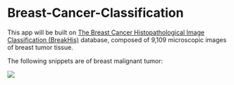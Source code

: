 # Breast-Cancer-Classification
This app will be built on [The Breast Cancer Histopathological Image Classification (BreakHis)](https://web.inf.ufpr.br/vri/databases/breast-cancer-histopathological-database-breakhis/) database, composed of 9,109 microscopic images of breast tumor tissue.

The following snippets are of breast malignant tumor:
<p align="left">
  <img src="https://web.inf.ufpr.br/vri/wp-content/uploads/sites/7/2017/06/Screen-Shot-2017-06-20-at-09.58.29.png"/>
</p>

